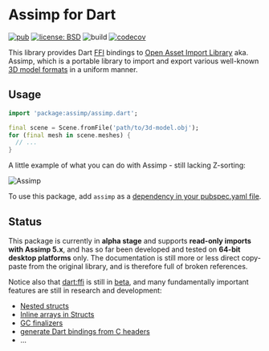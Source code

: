 # Assimp for Dart

[![pub](https://img.shields.io/pub/v/assimp.svg)](https://pub.dev/packages/assimp)
[![license: BSD](https://img.shields.io/badge/license-BSD-yellow.svg)](https://opensource.org/licenses/BSD-3-Clause)
![build](https://github.com/jpnurmi/dart_assimp/workflows/Build/badge.svg)
[![codecov](https://codecov.io/gh/jpnurmi/dart_assimp/branch/master/graph/badge.svg)](https://codecov.io/gh/jpnurmi/dart_assimp)

This library provides Dart [FFI](https://dart.dev/guides/libraries/c-interop) bindings to
[Open Asset Import Library](http://assimp.org/) aka. Assimp, which is a portable library to import
and export various well-known [3D model formats](https://github.com/assimp/assimp/blob/master/Readme.md#supported-file-formats)
in a uniform manner.

## Usage

```dart
import 'package:assimp/assimp.dart';

final scene = Scene.fromFile('path/to/3d-model.obj');
for (final mesh in scene.meshes) {
  // ...
}
```

A little example of what you can do with Assimp - still lacking Z-sorting:

![Assimp](https://raw.githubusercontent.com/jpnurmi/dart_assimp/master/doc/images/assimp.gif "Assimp")

To use this package, add `assimp` as a [dependency in your pubspec.yaml file](https://flutter.io/platform-plugins/).

## Status

This package is currently in **alpha stage** and supports **read-only imports with Assimp 5.x**,
and has so far been developed and tested on **64-bit desktop platforms** only. The documentation
is still more or less direct copy-paste from the original library, and is therefore full of broken
references.

Notice also that [dart:ffi](https://dart.dev/guides/libraries/c-interop) is still in
[beta](https://github.com/dart-lang/sdk/issues/34452), and many fundamentally important features
are still in research and development:
- [Nested structs](https://github.com/dart-lang/sdk/issues/37271)
- [Inline arrays in Structs](https://github.com/dart-lang/sdk/issues/35763)
- [GC finalizers](https://github.com/dart-lang/sdk/issues/35770)
- [generate Dart bindings from C headers](https://github.com/dart-lang/sdk/issues/35843)
- ...
